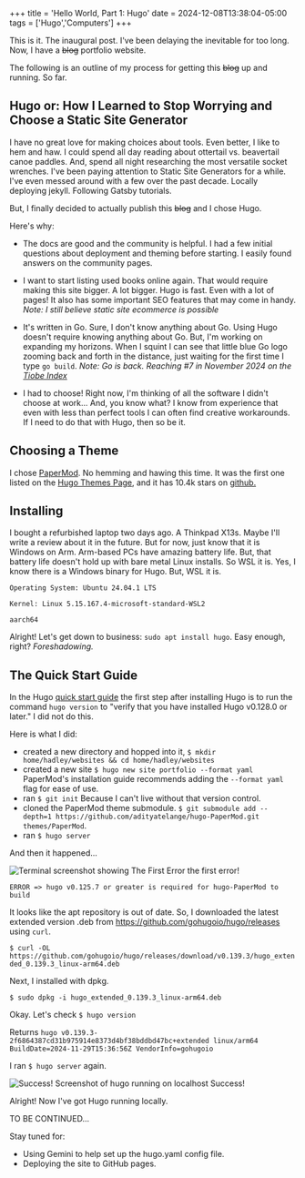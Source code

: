 +++
title = 'Hello World, Part 1: Hugo'
date = 2024-12-08T13:38:04-05:00
tags = ['Hugo','Computers']
+++


This is it. The inaugural post. I've been delaying the inevitable for too long. Now, I have a ~~blog~~ portfolio website.

The following is an outline of my process for getting this ~~blog~~ up and running. So far. 

## Hugo or: How I Learned to Stop Worrying and Choose a Static Site Generator

I have no great love for making choices about tools. Even better, I like to hem and haw. I could spend all day reading about ottertail vs. beavertail canoe paddles. And, spend all night researching the most versatile socket wrenches. I've been paying attention to Static Site Generators for a while. I've even messed around with a few over the past decade. Locally deploying jekyll. Following Gatsby tutorials. 

But, I finally decided to actually publish this ~~blog~~ and I chose Hugo. 

Here's why:

- The docs are good and the community is helpful. I had a few initial questions about deployment and theming before starting. I easily found answers on the community pages.

- I want to start listing used books online again. That would require making this site bigger. A lot bigger. Hugo is fast. Even with a lot of pages! It also has some important SEO features that may come in handy.  *Note: I still believe static site ecommerce is possible*

- It's written in Go. Sure, I don't know anything about Go. Using Hugo doesn't require knowing anything about Go. But, I'm working on expanding my horizons. When I squint I can see that little blue Go logo zooming back and forth in the distance, just waiting for the first time I type `go build`. *Note: Go is back. Reaching #7 in November 2024 on the [Tiobe Index](https://www.tiobe.com/tiobe-index/go/)*

- I had to choose! Right now, I'm thinking of all the software I didn't choose at work... And, you know what? I know from experience that even with less than perfect tools I can often find creative workarounds. If I need to do that with Hugo, then so be it.

## Choosing a Theme

I chose [PaperMod](https://themes.gohugo.io/themes/hugo-papermod/). No hemming and hawing this time. It was the first one listed on the [Hugo Themes Page](https://themes.gohugo.io/), and it has 10.4k stars on [github.](https://github.com/adityatelange/hugo-PaperMod)

## Installing

I bought a refurbished laptop two days ago. A Thinkpad X13s. Maybe I'll write a review about it in the future. But for now, just know that it is Windows on Arm. Arm-based PCs have amazing battery life. But, that battery life doesn't hold up with bare metal Linux installs. So WSL it is. Yes, I know there is a Windows binary for Hugo. But, WSL it is.

`Operating System: Ubuntu 24.04.1 LTS`

`Kernel: Linux 5.15.167.4-microsoft-standard-WSL2`

`aarch64`

Alright! Let's get down to business: `sudo apt install hugo`. Easy enough, right? *Foreshadowing.*

## The Quick Start Guide

In the Hugo [quick start guide](https://gohugo.io/getting-started/quick-start/) the first step after installing Hugo is to run the command `hugo version` to "verify that you have installed Hugo v0.128.0 or later." I did not do this.

Here is what I did:
- created a new directory and hopped into it, `$ mkdir home/hadley/websites && cd home/hadley/websites`
- created a new site `$ hugo new site portfolio --format yaml` PaperMod's installation guide recommends adding the `--format yaml` flag for ease of use. 
- ran `$ git init` Because I can't live without that version control.
- cloned the PaperMod theme submodule. `$ git submodule add --depth=1 https://github.com/adityatelange/hugo-PaperMod.git themes/PaperMod`.
- ran `$ hugo server`

And then it happened...

![Terminal screenshot showing The First Error](/images/first_error.png)
the first error!

`ERROR => hugo v0.125.7 or greater is required for hugo-PaperMod to build`

It looks like the apt repository is out of date. So, I downloaded the latest extended version .deb from https://github.com/gohugoio/hugo/releases using `curl`.

`$ curl -OL https://github.com/gohugoio/hugo/releases/download/v0.139.3/hugo_extended_0.139.3_linux-arm64.deb`

Next, I installed with dpkg.

`$ sudo dpkg -i hugo_extended_0.139.3_linux-arm64.deb`

Okay. Let's check `$ hugo version`

Returns `hugo v0.139.3-2f6864387cd31b975914e8373d4bf38bddbd47bc+extended linux/arm64 BuildDate=2024-11-29T15:36:56Z VendorInfo=gohugoio`

I ran `$ hugo server` again.

![Success! Screenshot of hugo running on localhost](/images/success_2.png)
Success!

Alright! Now I've got Hugo running locally.

TO BE CONTINUED...

Stay tuned for:
- Using Gemini to help set up the hugo.yaml config file.
- Deploying the site to GitHub pages.